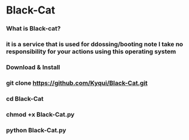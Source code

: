 # Black-Cat
### What is Black-cat?

### it is a service that is used for ddossing/booting note I take no responsibility for your actions using this operating system

### Download & Install

### git clone https://github.com/Kyqui/Black-Cat.git

### cd Black-Cat

### chmod +x Black-Cat.py

### python Black-Cat.py
